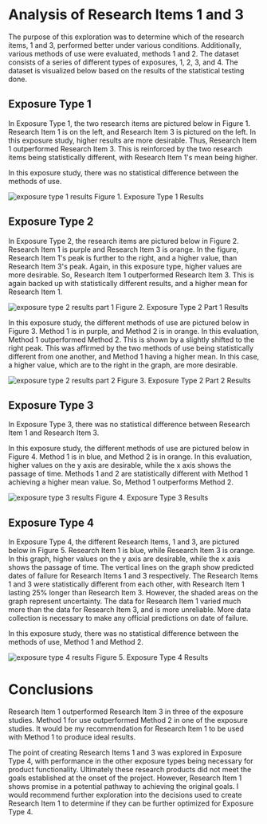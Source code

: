 # Analysis of Research Items 1 and 3

The purpose of this exploration was to determine which of the research items, 1 and 3, performed better under various conditions. Additionally, various methods of use were evaluated, methods 1 and 2. The dataset consists of a series of different types of exposures, 1, 2, 3, and 4. The dataset is visualized below based on the results of the statistical testing done.

## Exposure Type 1

In Exposure Type 1, the two research items are pictured below in Figure 1. Research Item 1 is on the left, and Research Item 3 is pictured on the left. In this exposure study, higher results are more desirable. Thus, Research Item 1 outperformed Research Item 3. This is reinforced by the two research items being statistically different, with Research Item 1's mean being higher.

In this exposure study, there was no statistical difference between the methods of use.

<img src="images/stripped exposure 1.png" alt="exposure type 1 results" />
Figure 1. Exposure Type 1 Results

## Exposure Type 2

In Exposure Type 2, the research items are pictured below in Figure 2. Research Item 1 is purple and Research Item 3 is orange. In the figure, Research Item 1's peak is further to the right, and a higher value, than Research Item 3's peak. Again, in this exposure type, higher values are more desirable. So, Research Item 1 outperformed Research Item 3. This is again backed up with statistically different results, and a higher mean for Research Item 1.

<img src="images/stripped exposure 2-1.png" alt="exposure type 2 results part 1" />
Figure 2. Exposure Type 2 Part 1 Results

In this exposure study, the different methods of use are pictured below in Figure 3. Method 1 is in purple, and Method 2 is in orange. In this evaluation, Method 1 outperformed Method 2. This is shown by a slightly shifted to the right peak. This was affirmed by the two methods of use being statistically different from one another, and Method 1 having a higher mean. In this case, a higher value, which are to the right in the graph, are more desirable.

<img src="images/stripped exposure 2-2.png" alt="exposure type 2 results part 2" />
Figure 3. Exposure Type 2 Part 2 Results

## Exposure Type 3

In Exposure Type 3, there was no statistical difference between Research Item 1 and Research Item 3.

In this exposure study, the different methods of use are pictured below in Figure 4. Method 1 is in blue, and Method 2 is in orange. In this evaluation, higher values on the y axis are desirable, while the x axis shows the passage of time. Methods 1 and 2 are statistically different with Method 1 achieving a higher mean value. So, Method 1 outperforms Method 2.

<img src="images/stripped exposure 3.png" alt="exposure type 3 results" />
Figure 4. Exposure Type 3 Results

## Exposure Type 4

In Exposure Type 4, the different Research Items, 1 and 3, are pictured below in Figure 5. Research Item 1 is blue, while Research Item 3 is orange. In this graph, higher values on the y axis are desirable, while the x axis shows the passage of time. The vertical lines on the graph show predicted dates of failure for Research Items 1 and 3 respectively. The Research Items 1 and 3 were statistically different from each other, with Research Item 1 lasting 25% longer than Research Item 3. However, the shaded areas on the graph represent uncertainty. The data for Research Item 1 varied much more than the data for Research Item 3, and is more unreliable. More data collection is necessary to make any official predictions on date of failure.

In this exposure study, there was no statistical difference between the methods of use, Method 1 and Method 2.

<img src="images/stripped exposure 4.png" alt="exposure type 4 results" />
Figure 5. Exposure Type 4 Results

# Conclusions

Research Item 1 outperformed Research Item 3 in three of the exposure studies. Method 1 for use outperformed Method 2 in one of the exposure studies. It would be my recommendation for Research Item 1 to be used with Method 1 to produce ideal results.

The point of creating Research Items 1 and 3 was explored in Exposure Type 4, with performance in the other exposure types being necessary for product functionality. Ultimately these research products did not meet the goals established at the onset of the project. However, Research Item 1 shows promise in a potential pathway to achieving the original goals. I would recommend further exploration into the decisions used to create Research Item 1 to determine if they can be further optimized for Exposure Type 4.
